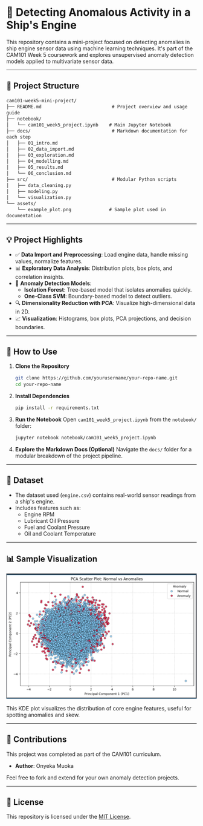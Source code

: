 # 🚢 Detecting Anomalous Activity in a Ship's Engine

This repository contains a mini-project focused on detecting anomalies in ship engine sensor data using machine learning techniques. It's part of the CAM101 Week 5 coursework and explores unsupervised anomaly detection models applied to multivariate sensor data.

---

## 📁 Project Structure

```
cam101-week5-mini-project/
├── README.md                          # Project overview and usage guide
├── notebook/
│   └── cam101_week5_project.ipynb    # Main Jupyter Notebook
├── docs/                              # Markdown documentation for each step
│   ├── 01_intro.md
│   ├── 02_data_import.md
│   ├── 03_exploration.md
│   ├── 04_modelling.md
│   ├── 05_results.md
│   └── 06_conclusion.md
├── src/                               # Modular Python scripts
│   ├── data_cleaning.py
│   ├── modeling.py
│   └── visualization.py
└── assets/
    └── example_plot.png              # Sample plot used in documentation
```

---

## 💡 Project Highlights

- ✅ **Data Import and Preprocessing**: Load engine data, handle missing values, normalize features.
- 📊 **Exploratory Data Analysis**: Distribution plots, box plots, and correlation insights.
- 🧠 **Anomaly Detection Models**:
  - **Isolation Forest**: Tree-based model that isolates anomalies quickly.
  - **One-Class SVM**: Boundary-based model to detect outliers.
- 🔍 **Dimensionality Reduction with PCA**: Visualize high-dimensional data in 2D.
- 📈 **Visualization**: Histograms, box plots, PCA projections, and decision boundaries.

---

## 🔧 How to Use

1. **Clone the Repository**
   ```bash
   git clone https://github.com/yourusername/your-repo-name.git
   cd your-repo-name
   ```

2. **Install Dependencies**
   ```bash
   pip install -r requirements.txt
   ```

3. **Run the Notebook**
   Open `cam101_week5_project.ipynb` from the `notebook/` folder:
   ```bash
   jupyter notebook notebook/cam101_week5_project.ipynb
   ```

4. **Explore the Markdown Docs (Optional)**
   Navigate the `docs/` folder for a modular breakdown of the project pipeline.

---

## 📎 Dataset

- The dataset used (`engine.csv`) contains real-world sensor readings from a ship's engine.
- Includes features such as:
  - Engine RPM
  - Lubricant Oil Pressure
  - Fuel and Coolant Pressure
  - Oil and Coolant Temperature

---

## 📊 Sample Visualization

![example_plot](assets/example_plot.png)

This KDE plot visualizes the distribution of core engine features, useful for spotting anomalies and skew.

---

## 🤝 Contributions

This project was completed as part of the CAM101 curriculum.

- **Author**: Onyeka Muoka


Feel free to fork and extend for your own anomaly detection projects.

---

## 📄 License

This repository is licensed under the [MIT License](LICENSE).

